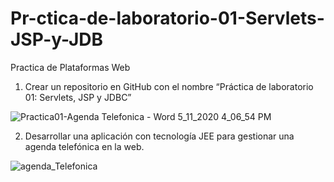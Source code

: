 # Pr-ctica-de-laboratorio-01-Servlets-JSP-y-JDB
Practica de Plataformas Web

1.	Crear un repositorio en GitHub con el nombre “Práctica de laboratorio 01: Servlets, JSP y JDBC”

![Practica01-Agenda Telefonica - Word 5_11_2020 4_06_54 PM](https://user-images.githubusercontent.com/46872883/81611964-9eb68180-93a1-11ea-8907-6d74124a1225.png)

2.	Desarrollar una aplicación con tecnología JEE para gestionar una agenda telefónica en la web.

![agenda_Telefonica](https://user-images.githubusercontent.com/46872883/81612128-efc67580-93a1-11ea-9a41-aa25775d9561.png)

